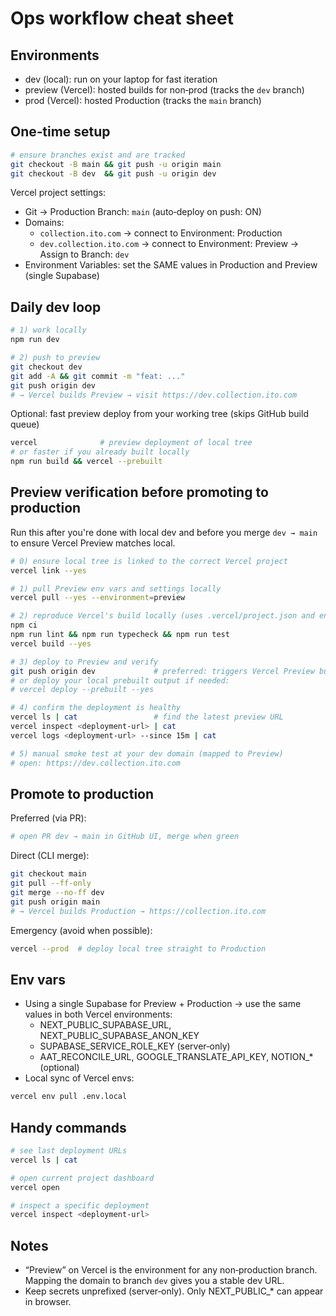 # Ops workflow cheat sheet

## Environments
- dev (local): run on your laptop for fast iteration
- preview (Vercel): hosted builds for non‑prod (tracks the `dev` branch)
- prod (Vercel): hosted Production (tracks the `main` branch)

## One‑time setup
```bash
# ensure branches exist and are tracked
git checkout -B main && git push -u origin main
git checkout -B dev  && git push -u origin dev
```
Vercel project settings:
- Git → Production Branch: `main` (auto‑deploy on push: ON)
- Domains:
  - `collection.ito.com` → connect to Environment: Production
  - `dev.collection.ito.com` → connect to Environment: Preview → Assign to Branch: `dev`
- Environment Variables: set the SAME values in Production and Preview (single Supabase)

## Daily dev loop
```bash
# 1) work locally
npm run dev

# 2) push to preview
git checkout dev
git add -A && git commit -m "feat: ..."
git push origin dev
# → Vercel builds Preview → visit https://dev.collection.ito.com
```

Optional: fast preview deploy from your working tree (skips GitHub build queue)
```bash
vercel              # preview deployment of local tree
# or faster if you already built locally
npm run build && vercel --prebuilt
```

## Preview verification before promoting to production
Run this after you're done with local dev and before you merge `dev → main` to ensure Vercel Preview matches local.

```bash
# 0) ensure local tree is linked to the correct Vercel project
vercel link --yes

# 1) pull Preview env vars and settings locally
vercel pull --yes --environment=preview

# 2) reproduce Vercel's build locally (uses .vercel/project.json and env)
npm ci
npm run lint && npm run typecheck && npm run test
vercel build --yes

# 3) deploy to Preview and verify
git push origin dev             # preferred: triggers Vercel Preview build for the commit
# or deploy your local prebuilt output if needed:
# vercel deploy --prebuilt --yes

# 4) confirm the deployment is healthy
vercel ls | cat                 # find the latest preview URL
vercel inspect <deployment-url> | cat
vercel logs <deployment-url> --since 15m | cat

# 5) manual smoke test at your dev domain (mapped to Preview)
# open: https://dev.collection.ito.com
```

## Promote to production
Preferred (via PR):
```bash
# open PR dev → main in GitHub UI, merge when green
```
Direct (CLI merge):
```bash
git checkout main
git pull --ff-only
git merge --no-ff dev
git push origin main
# → Vercel builds Production → https://collection.ito.com
```
Emergency (avoid when possible):
```bash
vercel --prod  # deploy local tree straight to Production
```

## Env vars
- Using a single Supabase for Preview + Production → use the same values in both Vercel environments:
  - NEXT_PUBLIC_SUPABASE_URL, NEXT_PUBLIC_SUPABASE_ANON_KEY
  - SUPABASE_SERVICE_ROLE_KEY (server‑only)
  - AAT_RECONCILE_URL, GOOGLE_TRANSLATE_API_KEY, NOTION_* (optional)
- Local sync of Vercel envs:
```bash
vercel env pull .env.local
```

## Handy commands
```bash
# see last deployment URLs
vercel ls | cat

# open current project dashboard
vercel open

# inspect a specific deployment
vercel inspect <deployment-url>
```

## Notes
- “Preview” on Vercel is the environment for any non‑production branch. Mapping the domain to branch `dev` gives you a stable dev URL.
- Keep secrets unprefixed (server‑only). Only NEXT_PUBLIC_* can appear in browser.
